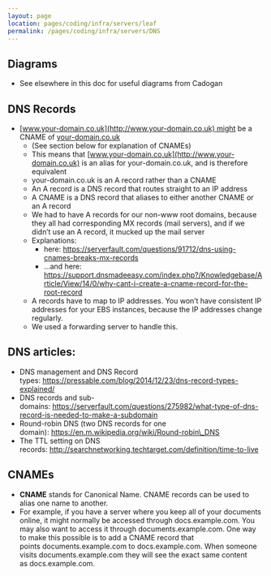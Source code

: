 ```yaml
---
layout: page
location: pages/coding/infra/servers/leaf
permalink: /pages/coding/infra/servers/DNS
---
```

## Diagrams

  - See elsewhere in this doc for useful diagrams from Cadogan

## DNS Records

  - [www.your-domain.co.uk](http://www.your-domain.co.uk) might be a
    CNAME
    of [<span class="underline">your-domain.co.uk</span>](http://iguanas.co.uk/)
      - (See section below for explanation of CNAMEs)
      - This means that
        [www.your-domain.co.uk](http://www.your-domain.co.uk) is an
        alias for your-domain.co.uk, and is therefore equivalent
      - your-domain.co.uk is an A record rather than a CNAME
      - An A record is a DNS record that routes straight to an IP
        address
      - A CNAME is a DNS record that aliases to either another CNAME or
        an A record
      - We had to have A records for our non-www root domains, because
        they all had corresponding MX records (mail servers), and if we
        didn’t use an A record, it mucked up the mail server
      - Explanations:
          - <span class="underline">here:
            <https://serverfault.com/questions/91712/dns-using-cnames-breaks-mx-records></span>
          - …and here:
            [<span class="underline">https://support.dnsmadeeasy.com/index.php?/Knowledgebase/Article/View/14/0/why-cant-i-create-a-cname-record-for-the-root-record</span>](https://support.dnsmadeeasy.com/index.php?/Knowledgebase/Article/View/14/0/why-cant-i-create-a-cname-record-for-the-root-record)
      - A records have to map to IP addresses. You won’t have consistent
        IP addresses for your EBS instances, because the IP addresses
        change regularly.
      - We used a forwarding server to handle this.

## DNS articles:

  - DNS management and DNS Record
    types: [<span class="underline">https://pressable.com/blog/2014/12/23/dns-record-types-explained/</span>](https://pressable.com/blog/2014/12/23/dns-record-types-explained/)
  - DNS records and
    sub-domains: [<span class="underline">https://serverfault.com/questions/275982/what-type-of-dns-record-is-needed-to-make-a-subdomain</span>](https://serverfault.com/questions/275982/what-type-of-dns-record-is-needed-to-make-a-subdomain)
  - Round-robin DNS (two DNS records for one
    domain): [<span class="underline">https://en.m.wikipedia.org/wiki/Round-robin\_DNS</span>](https://en.m.wikipedia.org/wiki/Round-robin_DNS)
  - The TTL setting on DNS
    records: [<span class="underline">http://searchnetworking.techtarget.com/definition/time-to-live</span>](http://searchnetworking.techtarget.com/definition/time-to-live)

## CNAMEs

  - **CNAME** stands for Canonical Name. CNAME records can be used to
    alias one name to another.
  - For example, if you have a server where you keep all of your
    documents online, it might normally be accessed
    through docs.example.com. You may also want to access it
    through documents.example.com. One way to make this possible is to
    add a CNAME record that
    points documents.example.com to docs.example.com. When someone
    visits documents.example.com they will see the exact same content
    as docs.example.com.
